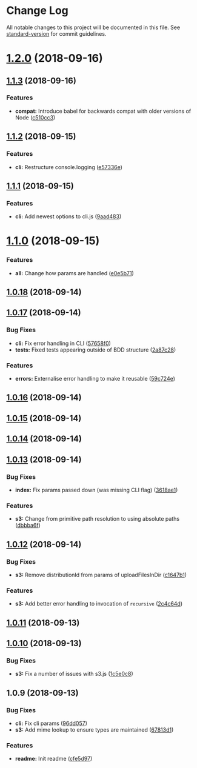 # Change Log

All notable changes to this project will be documented in this file. See [standard-version](https://github.com/conventional-changelog/standard-version) for commit guidelines.

<a name="1.2.0"></a>
# [1.2.0](https://github.com/ReidWeb/aws-cloudfront-s3-deploy/compare/v1.1.3...v1.2.0) (2018-09-16)



<a name="1.1.3"></a>
## [1.1.3](https://github.com/ReidWeb/aws-cloudfront-s3-deploy/compare/v1.1.2...v1.1.3) (2018-09-16)


### Features

* **compat:** Introduce babel for backwards compat with older versions of Node ([c510cc3](https://github.com/ReidWeb/aws-cloudfront-s3-deploy/commit/c510cc3))



<a name="1.1.2"></a>
## [1.1.2](https://github.com/ReidWeb/aws-cloudfront-s3-deploy/compare/v1.1.1...v1.1.2) (2018-09-15)


### Features

* **cli:** Restructure console.logging ([e57336e](https://github.com/ReidWeb/aws-cloudfront-s3-deploy/commit/e57336e))



<a name="1.1.1"></a>
## [1.1.1](https://github.com/ReidWeb/aws-cloudfront-s3-deploy/compare/v1.1.0...v1.1.1) (2018-09-15)


### Features

* **cli:** Add newest options to cli.js ([9aad483](https://github.com/ReidWeb/aws-cloudfront-s3-deploy/commit/9aad483))



<a name="1.1.0"></a>
# [1.1.0](https://github.com/ReidWeb/aws-cloudfront-s3-deploy/compare/v1.0.18...v1.1.0) (2018-09-15)


### Features

* **all:** Change how params are handled ([e0e5b71](https://github.com/ReidWeb/aws-cloudfront-s3-deploy/commit/e0e5b71))



<a name="1.0.18"></a>
## [1.0.18](https://github.com/ReidWeb/aws-cloudfront-s3-deploy/compare/v1.0.17...v1.0.18) (2018-09-14)



<a name="1.0.17"></a>
## [1.0.17](https://github.com/ReidWeb/aws-cloudfront-s3-deploy/compare/v1.0.16...v1.0.17) (2018-09-14)


### Bug Fixes

* **cli:** Fix error handling in CLI ([57658f0](https://github.com/ReidWeb/aws-cloudfront-s3-deploy/commit/57658f0))
* **tests:** Fixed tests appearing outside of BDD structure ([2a87c28](https://github.com/ReidWeb/aws-cloudfront-s3-deploy/commit/2a87c28))


### Features

* **errors:** Externalise error handling to make it reusable ([59c724e](https://github.com/ReidWeb/aws-cloudfront-s3-deploy/commit/59c724e))



<a name="1.0.16"></a>
## [1.0.16](https://github.com/ReidWeb/aws-cloudfront-s3-deploy/compare/v1.0.15...v1.0.16) (2018-09-14)



<a name="1.0.15"></a>
## [1.0.15](https://github.com/ReidWeb/aws-cloudfront-s3-deploy/compare/v1.0.14...v1.0.15) (2018-09-14)



<a name="1.0.14"></a>
## [1.0.14](https://github.com/ReidWeb/aws-cloudfront-s3-deploy/compare/v1.0.13...v1.0.14) (2018-09-14)



<a name="1.0.13"></a>
## [1.0.13](https://github.com/ReidWeb/aws-cloudfront-s3-deploy/compare/v1.0.12...v1.0.13) (2018-09-14)


### Bug Fixes

* **index:** Fix params passed down (was missing CLI flag) ([3618ae1](https://github.com/ReidWeb/aws-cloudfront-s3-deploy/commit/3618ae1))


### Features

* **s3:** Change from primitive path resolution to using absolute paths ([dbbba6f](https://github.com/ReidWeb/aws-cloudfront-s3-deploy/commit/dbbba6f))



<a name="1.0.12"></a>
## [1.0.12](https://github.com/ReidWeb/aws-cloudfront-s3-deploy/compare/v1.0.11...v1.0.12) (2018-09-14)


### Bug Fixes

* **s3:** Remove distributionId from params of uploadFilesInDir ([c1647b1](https://github.com/ReidWeb/aws-cloudfront-s3-deploy/commit/c1647b1))


### Features

* **s3:** Add better error handling to invocation of `recursive` ([2c4c64d](https://github.com/ReidWeb/aws-cloudfront-s3-deploy/commit/2c4c64d))



<a name="1.0.11"></a>
## [1.0.11](https://github.com/ReidWeb/aws-cloudfront-s3-deploy/compare/v1.0.10...v1.0.11) (2018-09-13)



<a name="1.0.10"></a>
## [1.0.10](https://github.com/ReidWeb/aws-cloudfront-s3-deploy/compare/v1.0.9...v1.0.10) (2018-09-13)


### Bug Fixes

* **s3:** Fix a number of issues with s3.js ([1c5e0c8](https://github.com/ReidWeb/aws-cloudfront-s3-deploy/commit/1c5e0c8))



<a name="1.0.9"></a>
## 1.0.9 (2018-09-13)


### Bug Fixes

* **cli:** Fix cli params ([96dd057](https://github.com/ReidWeb/aws-cloudfront-s3-deploy/commit/96dd057))
* **s3:** Add mime lookup to ensure types are maintained ([67813d1](https://github.com/ReidWeb/aws-cloudfront-s3-deploy/commit/67813d1))


### Features

* **readme:** Init readme ([cfe5d97](https://github.com/ReidWeb/aws-cloudfront-s3-deploy/commit/cfe5d97))
